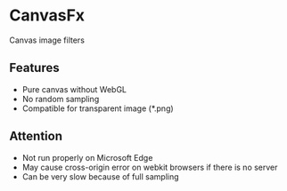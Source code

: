 # CanvasFx
Canvas image filters

## Features
* Pure canvas without WebGL
* No random sampling
* Compatible for transparent image (*.png)

## Attention
* Not run properly on Microsoft Edge
* May cause cross-origin error on webkit browsers if there is no server
* Can be very slow because of full sampling
